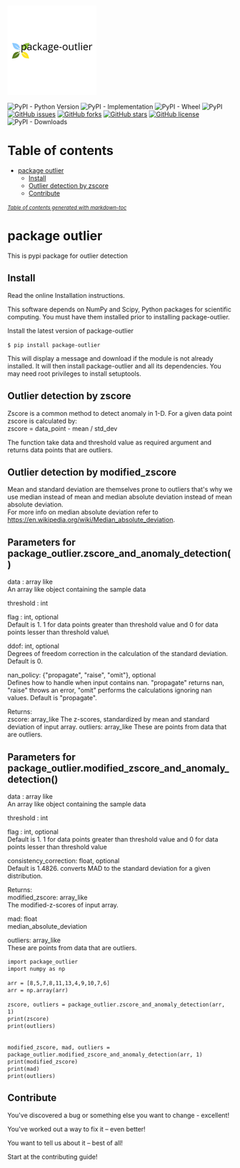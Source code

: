 <img  src="logo.png" /> 


![PyPI - Python Version](https://img.shields.io/pypi/pyversions/package-outlier)
![PyPI - Implementation](https://img.shields.io/pypi/implementation/package-outlier)
![PyPI - Wheel](https://img.shields.io/pypi/wheel/package-outlier)
![PyPI](https://img.shields.io/pypi/v/package-outlier?style=flat-square)
[![GitHub issues](https://img.shields.io/github/issues/amit22666/package-outlier)](https://github.com/amit22666/package-outlier/issues)
[![GitHub forks](https://img.shields.io/github/forks/amit22666/package-outlier?style=social)](https://github.com/amit22666/package-outlier/network)
[![GitHub stars](https://img.shields.io/github/stars/amit22666/package-outlier)](https://github.com/amit22666/package-outlier/stargazers)
[![GitHub license](https://img.shields.io/github/license/amit22666/package-outlier?style=flat-square)](https://github.com/amit22666/package-outlier/blob/main/LICENSE)
![PyPI - Downloads](https://img.shields.io/pypi/dm/package-outlier)

# Table of contents

- [package outlier](#package-outlier)
  * [Install](#install)
  * [Outlier detection by zscore](#outlier-detection-by-zscore)
  * [Contribute](#contribute)

<small><i><a href='http://ecotrust-canada.github.io/markdown-toc/'>Table of contents generated with markdown-toc</a></i></small>

# package outlier
 This is pypi package for outlier detection 
 
## Install
Read the online Installation instructions.

This software depends on NumPy and Scipy, Python packages for scientific computing. You must have them installed prior to installing package-outlier.

Install the latest version of package-outlier

```$ pip install package-outlier```

This will display a message and download if the module is not already installed. It will then install package-outlier and all its dependencies. You may need root privileges to install setuptools.

## Outlier detection by zscore
Zscore is a common method to detect anomaly in 1-D.
For a given data point zscore is calculated by:\
zscore = data_point - mean / std_dev

The function take data and threshold value as required argument and returns data points that are outliers.

## Outlier detection by modified_zscore
Mean and standard deviation are themselves prone to outliers that's why we use median instead of mean and median absolute deviation instead of mean absolute deviation.\
For more info on median absolute deviation refer to https://en.wikipedia.org/wiki/Median_absolute_deviation.

## Parameters for package_outlier.zscore_and_anomaly_detection()
data : array like\
An array like object containing the sample data

threshold : int

flag : int, optional\
Default is 1. 1 for data points greater than threshold value and 0 for data points lesser than threshold value\

ddof: int, optional\
Degrees of freedom correction in the calculation of the standard deviation. Default is 0.

nan_policy: {"propagate", "raise", "omit"}, optional\
Defines how to handle when input contains nan. "propagate" returns nan, "raise" throws an error, "omit" performs the calculations ignoring nan values. Default is "propagate".

Returns:\
zscore: array_like
The z-scores, standardized by mean and standard deviation of input array.
outliers: array_like
These are points from data that are outliers.

## Parameters for package_outlier.modified_zscore_and_anomaly_detection()
data : array like\
An array like object containing the sample data

threshold : int

flag : int, optional\
Default is 1. 1 for data points greater than threshold value and 0 for data points lesser than threshold value

consistency_correction: float, optional\
Default is 1.4826. converts MAD to the standard deviation for a given distribution.

Returns:\
modified_zscore: array_like\
The modified-z-scores of input array.

mad: float\
median_absolute_deviation

outliers: array_like\
These are points from data that are outliers.

```
import package_outlier
import numpy as np

arr = [8,5,7,8,11,13,4,9,10,7,6]
arr = np.array(arr)

zscore, outliers = package_outlier.zscore_and_anomaly_detection(arr, 1)
print(zscore)
print(outliers)


modified_zscore, mad, outliers = package_outlier.modified_zscore_and_anomaly_detection(arr, 1)
print(modified_zscore)
print(mad)
print(outliers)

```
## Contribute
You've discovered a bug or something else you want to change - excellent!

You've worked out a way to fix it – even better!

You want to tell us about it – best of all!

Start at the contributing guide!


